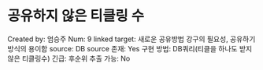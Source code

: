 # 공유하지 않은 티클링 수

Created by: 엄승주
Num: 9
linked target: 새로운 공유방법 강구의 필요성, 공유하기 방식의 용이함
source: DB
source 존재: Yes
구현 방법: DB쿼리(티클을 하나도 받지않은 티클링수)
긴급: 후순위
추출 가능: No